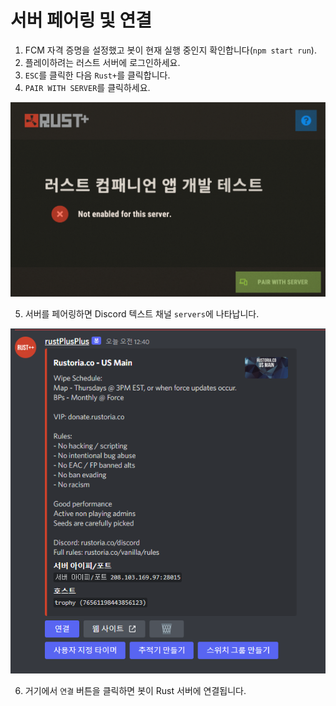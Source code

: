 # 서버 페어링 및 연결

1. FCM 자격 증명을 설정했고 봇이 현재 실행 중인지 확인합니다(`npm start run`).
2. 플레이하려는 러스트 서버에 로그인하세요.
3. `ESC`를 클릭한 다음 `Rust+`를 클릭합니다.
4. `PAIR WITH SERVER`를 클릭하세요.

![서버 페어링 이미지](images/pairing_server_ko.png)

5. 서버를 페어링하면 Discord 텍스트 채널 `servers`에 나타납니다.

![서버 채널의 서버 이미지](images/servers_channel_ko.png)

6. 거기에서 `연결` 버튼을 클릭하면 봇이 Rust 서버에 연결됩니다.
